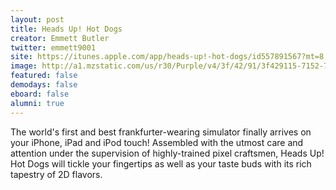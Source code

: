 ```yaml
---
layout: post
title: Heads Up! Hot Dogs
creator: Emmett Butler
twitter: emmett9001
site: https://itunes.apple.com/app/heads-up!-hot-dogs/id557891567?mt=8
image: http://a1.mzstatic.com/us/r30/Purple/v4/3f/42/91/3f429115-7152-740c-5a28-3c61922122b8/screen568x568.jpeg
featured: false
demodays: false
eboard: false
alumni: true
---
```

The world's first and best frankfurter-wearing simulator finally arrives on your iPhone, iPad and iPod touch! Assembled with the utmost care and attention under the supervision of highly-trained pixel craftsmen, Heads Up! Hot Dogs will tickle your fingertips as well as your taste buds with its rich tapestry of 2D flavors.